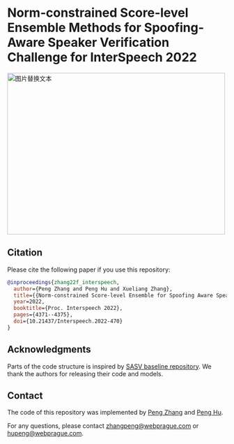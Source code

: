 # Norm-constrained Score-level Ensemble Methods for Spoofing-Aware Speaker Verification Challenge for InterSpeech 2022

<div style="align: center">
<img src="https://user-images.githubusercontent.com/17811250/161379125-5682585e-cbbd-4eba-a5cc-bddd645c9002.png" alt="图片替换文本" width="500" height="370" />
</div>


## Citation
Please cite the following paper if you use this repository:
```bibtex
@inproceedings{zhang22f_interspeech,
  author={Peng Zhang and Peng Hu and Xueliang Zhang},
  title={{Norm-constrained Score-level Ensemble for Spoofing Aware Speaker Verification}},
  year=2022,
  booktitle={Proc. Interspeech 2022},
  pages={4371--4375},
  doi={10.21437/Interspeech.2022-470}
}
```

## Acknowledgments
Parts of the code structure is inspired by [SASV baseline repository](https://github.com/sasv-challenge/SASVC2022_Baseline). We thank the authors for releasing their code and models.


## Contact
The code of this repository was implemented by [Peng Zhang](https://github.com/zhangpengpengpeng) and [Peng Hu](https://github.com/chmod740).

For any questions, please contact <zhangpeng@webprague.com> or <hupeng@webprague.com>.

